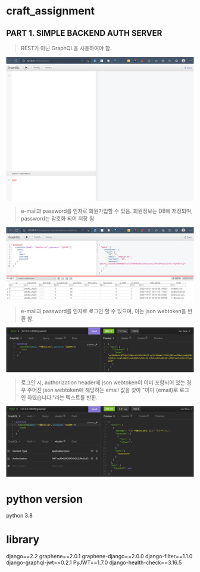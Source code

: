 # craft_assignment

## PART 1. SIMPLE BACKEND AUTH SERVER

> REST가 아닌 GraphQL을 사용하여야 함.

![](/img/1.png)

> e-mail과 password를 인자로 회원가입할 수 있음.
> 회원정보는 DB에 저장되며, password는 암호화 되어 저장 됨

![](/img/2.png)

> e-mail과 password를 인자로 로그인 할 수 있으며, 이는 json webtoken을 반환 함.

![](/img/3.png)

> 로그인 시, authorization header에 json webtoken이 이미 포함되어 있는 경우 주어진 json webtoken에 해당하는 email 값을 찾아 "이미 {email}로 로그인 하였습니다."라는 텍스트를 반환.

![](/img/4.png)


# python version

python 3.8

# library

django==2.2
graphene==2.0.1
graphene-django==2.0.0
django-filter==1.1.0
django-graphql-jwt==0.2.1
PyJWT==1.7.0
django-health-check==3.16.5
